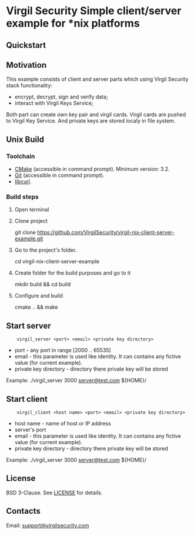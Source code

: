 # Virgil Security Simple client/server example for *nix platforms

## Quickstart

## Motivation
This example consists of client and server parts which using Virgil Security
stack functionality:

-   encrypt, decrypt, sign and verify data;
-   interact with Virgil Keys Service;

Both part can create own key pair and virgil cards.
Virgil cards are pushed to Virgil Key Service.
And private keys are stored localy in file system.

## Unix Build

### Toolchain
*   [CMake](http://www.cmake.org/) (accessible in command prompt). Minimum version: 3.2.
*   [Git](http://git-scm.com/) (accessible in command prompt).
*   [libcurl](http://curl.haxx.se/libcurl/).

### Build steps
1.   Open terminal

1.   Clone project

        git clone https://github.com/VirgilSecurity/virgil-nix-client-server-example.git

1.   Go to the project's folder.

        cd virgil-nix-client-server-example

1.   Create folder for the build purposes and go to it

        mkdir build && cd build

1.   Configure and build

        cmake .. && make


## Start server

        virgil_server <port> <email> <private key directory>

- port - any port in range [2000 .. 65535]
- email - this parameter is used like identity. It can contains any fictive value (for current example).
- private key directory - directory there private key will be stored

Example:
        ./virgil_server 3000 server@test.com ${HOME}/

## Start client

        virgil_client <host name> <port> <email> <private key directory>

- host name - name of host or IP address
- server's port
- email - this parameter is used like identity. It can contains any fictive value (for current example).
- private key directory - directory there private key will be stored

Example:
        ./virgil_server 3000 server@test.com ${HOME}/

## License
BSD 3-Clause. See [LICENSE](https://github.com/VirgilSecurity/virgil-cli/blob/master/LICENSE) for details.


## Contacts

Email: <support@virgilsecurity.com>
